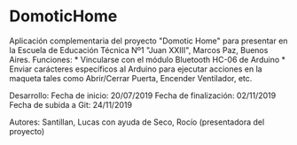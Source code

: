 # DomoticHome
Aplicación complementaria del proyecto "Domotic Home" para presentar en la Escuela de Educación Técnica Nº1 "Juan XXIII", Marcos Paz, Buenos Aires.
Funciones:
	* Vincularse con el módulo Bluetooth HC-06 de Arduino
	* Enviar carácteres específicos al Arduino
	para ejecutar acciones en la maqueta tales 
	como Abrir/Cerrar Puerta, Encender Ventilador, etc.

Desarrollo:
Fecha de inicio:	 20/07/2019
Fecha de finalización:   02/11/2019
Fecha de subida a Git:   24/11/2019

Autores: Santillan, Lucas
con ayuda de Seco, Rocío (presentadora del proyecto)

